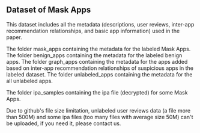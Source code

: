 ## Dataset of Mask Apps

This dataset includes all the metadata (descriptions, user reviews, inter-app recommendation relationships, and basic app information) used in the paper.

The folder mask_apps containing the metadata for the labeled Mask Apps.
The folder benign_apps containing the metadata for the labeled benign apps.
The folder graph_apps containing the metadata for the apps added based on inter-app recommendation relationships of suspicious apps in the labeled dataset.
The folder unlabeled_apps containing the metadata for the all unlabeled apps.

The folder ipa_samples containing the ipa file (decrypted) for some Mask Apps.

Due to github's file size limitation, unlabeled user reviews data (a file more than 500M) and some ipa files (too many files with average size 50M) can't be uploaded, if you need it, please contact us.
